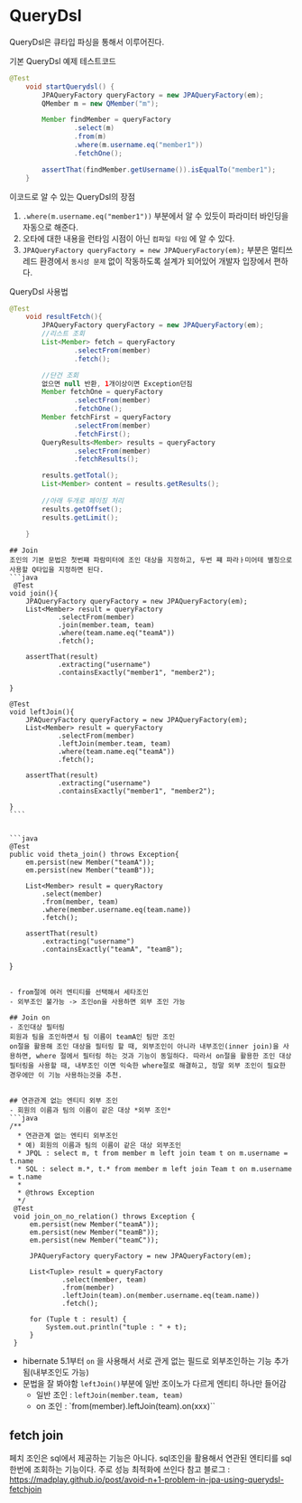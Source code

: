# QueryDsl
QueryDsl은 큐타입 파싱을 통해서 이루어진다.

기본 QueryDsl 예제 테스트코드 
```java
@Test
    void startQuerydsl() {
        JPAQueryFactory queryFactory = new JPAQueryFactory(em);
        QMember m = new QMember("m");

        Member findMember = queryFactory
                .select(m)
                .from(m)
                .where(m.username.eq("member1"))
                .fetchOne();

        assertThat(findMember.getUsername()).isEqualTo("member1");
    }
````
이코드로 알 수 있는 QueryDsl의 장점
1. `.where(m.username.eq("member1"))` 부분에서 알 수 있듯이 파라미터 바인딩을 자동으로 해준다. 
2. 오타에 대한 내용을 런타임 시점이 아닌 `컴파일 타임` 에 알 수 있다.
3. `JPAQueryFactory queryFactory = new JPAQueryFactory(em);`  부분은 멀티쓰레드 환경에서 `동시성 문제` 없이 작동하도록 설계가 되어있어 개발자 입장에서 편하다.

QueryDsl 사용법

```java
@Test
    void resultFetch(){
        JPAQueryFactory queryFactory = new JPAQueryFactory(em);
        //리스트 조회 
        List<Member> fetch = queryFactory
                .selectFrom(member)
                .fetch();

        //단건 조회 
        없으면 null 반환, 1개이상이면 Exception던짐
        Member fetchOne = queryFactory
                .selectFrom(member)
                .fetchOne();
        Member fetchFirst = queryFactory
                .selectFrom(member)
                .fetchFirst();
        QueryResults<Member> results = queryFactory
                .selectFrom(member)
                .fetchResults();

        results.getTotal();
        List<Member> content = results.getResults();
        
        //아래 두개로 페이징 처리 
        results.getOffset();
        results.getLimit();
                
    }
````

    ## Join
    조인의 기본 문법은 첫번쨰 파람미터에 조인 대상을 지정하고, 두번 쨰 파라ㅏ미어테 별칭으로 사용할 Q타입을 지정하면 된다. 
    ```java
     @Test
    void join(){
        JPAQueryFactory queryFactory = new JPAQueryFactory(em);
        List<Member> result = queryFactory
                .selectFrom(member)
                .join(member.team, team)
                .where(team.name.eq("teamA"))
                .fetch();

        assertThat(result)
                .extracting("username")
                .containsExactly("member1", "member2");

    }

    @Test
    void leftJoin(){
        JPAQueryFactory queryFactory = new JPAQueryFactory(em);
        List<Member> result = queryFactory
                .selectFrom(member)
                .leftJoin(member.team, team)
                .where(team.name.eq("teamA"))
                .fetch();

        assertThat(result)
                .extracting("username")
                .containsExactly("member1", "member2");

    }
    ````
    
    
    ```java
    @Test
    public void theta_join() throws Exception{
        em.persist(new Member("teamA"));
        em.persist(new Member("teamB"));
        
        List<Member> result = queryRactory
            .select(member)
            .from(member, team)
            .where(member.username.eq(team.name))
            .fetch();
            
        assertThat(result)
            .extracting("username")
            .containsExactly("teamA", "teamB");
   }
   ````
   
   - from절에 여러 엔티티를 선택해서 세타조인
   - 외부조인 불가능 -> 조인on을 사용하면 외부 조인 가능
   
   ## Join on
   - 조인대상 필터링
   회원과 팀을 조인하면서 팀 이름이 teamA인 팀만 조인
   on절을 활용해 조인 대상을 필터링 할 때, 외부조인이 아니라 내부조인(inner join)을 사용하면, where 절에서 필터링 하는 것과 기능이 동일하다. 따라서 on절을 활용한 조인 대상 필터링을 사용할 때, 내부조인 이면 익숙한 where절로 해결하고, 정말 외부 조인이 필요한 경우에만 이 기능 사용하는것을 추천.


## 연관관계 없는 엔티티 외부 조인
- 회원의 이름과 팀의 이름이 같은 대상 *외부 조인*
```java
/**
     * 연관관계 없는 엔티티 외부조인
     * 예) 회원의 이름과 팀의 이름이 같은 대상 외부조인
     * JPQL : select m, t from member m left join team t on m.username = t.name
     * SQL : select m.*, t.* from member m left join Team t on m.username = t.name
     *
     * @throws Exception
     */
    @Test
    void join_on_no_relation() throws Exception {
        em.persist(new Member("teamA"));
        em.persist(new Member("teamB"));
        em.persist(new Member("teamC"));

        JPAQueryFactory queryFactory = new JPAQueryFactory(em);

        List<Tuple> result = queryFactory
                .select(member, team)
                .from(member)
                .leftJoin(team).on(member.username.eq(team.name))
                .fetch();

        for (Tuple t : result) {
            System.out.println("tuple : " + t);
        }
    }
````
- hibernate 5.1부터 `on` 을 사용해서 서로 관게 없는 필드로 외부조인하는 기능 추가됨(내부조인도 가능)
- 문법을 잘 봐야함 `leftJoin()`부분에 일반 조이노가 다르게 엔티티 하나만 들어감
    - 일반 조인 : `leftJoin(member.team, team)`
    - on 조인 : `from(member).leftJoin(team).on(xxx)``


## fetch join
페치 조인은 sql에서 제공하는 기능은 아니다. sql조인을 활용해서 연관된 엔티티를 sql한번에 조회하는 기능이다. 주로 성능 최적화에 쓰인다
참고 블로그 : https://madplay.github.io/post/avoid-n+1-problem-in-jpa-using-querydsl-fetchjoin

        
    






























